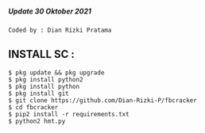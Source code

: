 ##### Update 30 Oktober 2021
````
Coded by : Dian Rizki Pratama
````
## INSTALL SC :
````
$ pkg update && pkg upgrade
$ pkg install python2
$ pkg install python
$ pkg install git
$ git clone https://github.com/Dian-Rizki-P/fbcracker
$ cd fbcracker
$ pip2 install -r requirements.txt
$ python2 hmt.py
````
